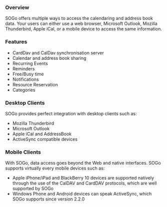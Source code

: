 ### Overview

SOGo offers multiple ways to access the calendaring and address book data. Your users can either use a web browser, Microsoft Outlook, Mozilla Thunderbird, Apple iCal, or a mobile device to access the same information.

### Features

 * CardDav and CalDav synchronisation server
 * Calendar and address book sharing
 * Recurring Events
 * Reminders
 * Free/Busy time
 * Notifications
 * Resource Reservation
 * Categories

### Desktop Clients

SOGo provides perfect integration with desktop clients such as:

 * Mozilla Thunderbird
 * Microsoft Outlook
 * Apple iCal and AddressBook
 * ActiveSync compatible devices

### Mobile Clients

With SOGo, data access goes beyond the Web and native interfaces. SOGo supports virtually every mobile devices such as:

 * Apple iPhone/iPad and BlackBerry 10 devices are supported natively through the use of the CalDAV and CardDAV protocols, which are well supported by SOGo
 * Windows Phone and Android devices can speak ActiveSync, which SOGo supports since version 2.2.0

